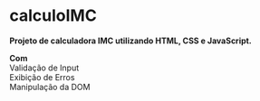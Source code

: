 # calculoIMC
**Projeto de calculadora IMC utilizando HTML, CSS e JavaScript.**

**Com**</br>
Validação de Input</br>
Exibição de Erros</br>
Manipulação da DOM</br>

